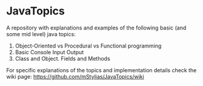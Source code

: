 # JavaTopics
A repository with explanations and examples of the following basic (and some mid level) java topics:
1) Object-Oriented vs Procedural vs Functional programming
2) Basic Console Input Output
3) Class and Object. Fields and Methods

For specific explanations of the topics and implementation details check the wiki page:
https://github.com/mStylias/JavaTopics/wiki
